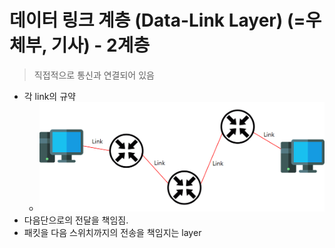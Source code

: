 # 데이터 링크 계층 (Data-Link Layer) (=우체부, 기사) - 2계층

> 직접적으로 통신과 연결되어 있음

- 각 link의 규약
	- ![](/bin/Network_image/network_1_12.png)
- 다음단으로의 전달을 책임짐.
- 패킷을 다음 스위치까지의 전송을 책임지는 layer